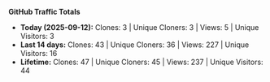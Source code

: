 
**GitHub Traffic Totals**

- **Today (2025-09-12):** Clones: 3 | Unique Cloners: 3 | Views: 5 | Unique Visitors: 3
- **Last 14 days:** Clones: 43 | Unique Cloners: 36 | Views: 227 | Unique Visitors: 16
- **Lifetime:** Clones: 47 | Unique Cloners: 45 | Views: 237 | Unique Visitors: 44
